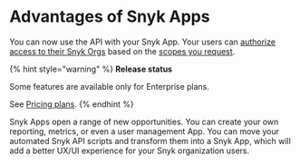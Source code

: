 # Advantages of Snyk Apps

You can now use the API with your Snyk App. Your users can [authorize access to their Snyk Orgs](./) based on the [scopes you request](../../snyk-api/snyk-apps/create-a-snyk-app-using-the-snyk-api.md#requesting-scopes).

{% hint style="warning" %}
**Release status**&#x20;

Some features are available only for Enterprise plans.

See [Pricing plans](https://snyk.io/plans).
{% endhint %}

Snyk Apps open a range of new opportunities. You can create your own reporting, metrics, or even a user management App. You can move your automated Snyk API scripts and transform them into a Snyk App, which will add a better UX/UI experience for your Snyk organization users.
